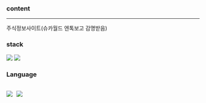 ### content
---
주식정보사이트(슈카월드 엔톡보고 감명받음)

### stack
<img src="https://img.shields.io/badge/Django-092E20?&logo=Django&logoColor=white">
<img src="https://img.shields.io/badge/Django-092E20?&logo=DRF&logoColor=white">


### Language
<img src="https://img.shields.io/badge/HTML5-E34F26?&logo=HTML5&logoColor=white">&nbsp;&nbsp;<img src="https://img.shields.io/badge/Python-3776AB?&logo=Python&logoColor=white">
---
